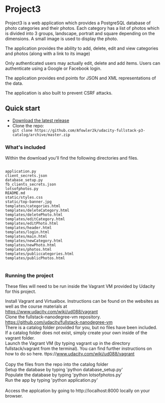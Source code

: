 <H1>Project3</H1>

Project3 is a web application which provides a PostgreSQL database of photo categories and their photos.
Each category has a list of photos which is divided into 3 groups, landscape, portrait and square depending on the dimensions.
A small image is used to display the photo.

The application provides the ability to add, delete, edit and view categories and photos (along with a link to its image)

Only authenticated users may actually edit, delete and add items. Users can authenticate using a Google or Facebook login.

The application provides end points for JSON and XML representations of the data.

The application is also built to prevent CSRF attacks.

<H2>Quick start</H2>
<ul>
<li>
<a href="https://github.com/Afowler2k/udacity-fullstack-p3-catalog/archive/master.zip">Download the latest release</a>
</li>
<li>
Clone the repo: 
<code>
git clone https://github.com/Afowler2k/udacity-fullstack-p3-catalog/archive/master.zip
</code>
</li>
</ul>

<h3>What's included</h3>

Within the download you'll find the following directories and files.
<pre>
<code>
application.py
client_secrets.json
database_setup.py
fb_clients_secrets.json
lotsofphotos.py
README.md
static/styles.css
static/top-banner.jpg
templates/categories.html
templates/deleteCategory.html
templates/deletePhoto.html
templates/editCategory.html
templates/editPhoto.html
templates/header.html
templates/login.html
templates/main.html
templates/newCategory.html
templates/newPhoto.html
templates/photos.html
templates/publiccategories.html
templates/publicPhotos.html
</code>
</pre>

<h3>Running the project</h3>

These files will need to be run inside the Vagrant VM provided by Udacity for this project.<br/>

Install Vagrant and Virtualbox. Instructions can be found on the websites as well as the course materials at https://www.udacity.com/wiki/ud088/vagrant<br/>
Clone the fullstack-nanodegree-vm repository. https://github.com/udacity/fullstack-nanodegree-vm <br/>
There is a catalog folder provided for you, but no files have been included. If a catalog folder does not exist, simply create your own inside of the vagrant folder.<br/>
Launch the Vagrant VM (by typing vagrant up in the directory fullstack/vagrant from the terminal). You can find further instructions on how to do so here. ttps://www.udacity.com/wiki/ud088/vagrant<br/>
<br/>
Copy the files from the repo into the catalog folder<br/>
Setup the database by typing 'python database_setup.py'<br/>
Populate the database by typing 'python lotsofphotos.py'<br/>
Run the app by typing 'python application.py'<br/>
<br/>
Access the applcation by going to http://localhost:8000 locally on your browser.<br/>

